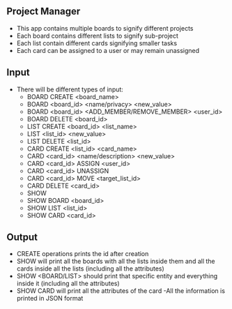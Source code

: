 ## Project Manager
- This app contains multiple boards to signify different projects
- Each board contains different lists to signify sub-project
- Each list contain different cards signifying smaller tasks
- Each card can be assigned to a user or may remain unassigned

## Input

- There will be different types of input:
    - BOARD CREATE <board_name>
    - BOARD <board_id> <name/privacy> <new_value> 
    - BOARD <board_id> <ADD_MEMBER/REMOVE_MEMBER> <user_id>
    - BOARD DELETE <board_id>
    - LIST CREATE <board_id> <list_name>
    - LIST <list_id> <name> <new_value>
    - LIST DELETE <list_id>
    - CARD CREATE <list_id> <card_name>
    - CARD <card_id> <name/description> <new_value> 
    - CARD <card_id> ASSIGN <user_id>
    - CARD <card_id> UNASSIGN
    - CARD <card_id> MOVE <target_list_id> 
    - CARD DELETE <card_id>
    - SHOW
    - SHOW BOARD <board_id>
    - SHOW LIST <list_id>
    - SHOW CARD <card_id>


## Output

- CREATE operations prints the id after creation
- SHOW will print all the boards with all the lists inside them and all the cards inside all the lists (including all the attributes)
- SHOW <BOARD/LIST> should print that specific entity and everything inside it (including all the attributes)
- SHOW CARD will print all the attributes of the card
-All the information is printed in JSON format
